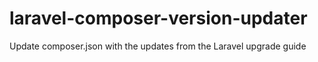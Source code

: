 # laravel-composer-version-updater
Update composer.json with the updates from the Laravel upgrade guide
